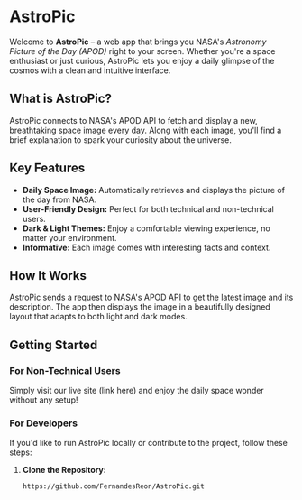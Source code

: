 # AstroPic

Welcome to **AstroPic** – a web app that brings you NASA's *Astronomy Picture of the Day (APOD)* right to your screen. Whether you're a space enthusiast or just curious, AstroPic lets you enjoy a daily glimpse of the cosmos with a clean and intuitive interface.

## What is AstroPic?

AstroPic connects to NASA's APOD API to fetch and display a new, breathtaking space image every day. Along with each image, you'll find a brief explanation to spark your curiosity about the universe.

## Key Features

- **Daily Space Image:** Automatically retrieves and displays the picture of the day from NASA.
- **User-Friendly Design:** Perfect for both technical and non-technical users.
- **Dark & Light Themes:** Enjoy a comfortable viewing experience, no matter your environment.
- **Informative:** Each image comes with interesting facts and context.

## How It Works

AstroPic sends a request to NASA's APOD API to get the latest image and its description. The app then displays the image in a beautifully designed layout that adapts to both light and dark modes.

## Getting Started

### For Non-Technical Users

Simply visit our live site (link here) and enjoy the daily space wonder without any setup!

### For Developers

If you'd like to run AstroPic locally or contribute to the project, follow these steps:

1. **Clone the Repository:**
   ```bash
   https://github.com/FernandesReon/AstroPic.git

